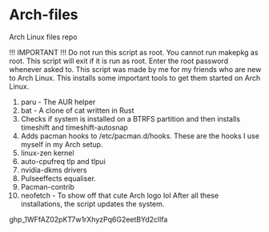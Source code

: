 # Arch-files
Arch Linux files repo

!!! IMPORTANT !!!
Do not run this script as root. You cannot run makepkg as root. This script will exit if it is run as root. 
Enter the root password whenever asked to.
This script was made by me for my friends who are new to Arch Linux. This installs some important tools to get them started on Arch Linux.
  1. paru - The AUR helper 
  2. bat - A clone of cat written in Rust
  3. Checks if system is installed on a BTRFS partition and then installs timeshift and timeshift-autosnap
  4. Adds pacman hooks to /etc/pacman.d/hooks. These are the hooks I use myself in my Arch setup.
  5. linux-zen kernel 
  6. auto-cpufreq tlp and tlpui 
  7. nvidia-dkms drivers
  8. Pulseeffects equaliser.
  9. Pacman-contrib
  10. neofetch - To show off that cute Arch logo lol 
After all these installations, the script updates the system.

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
